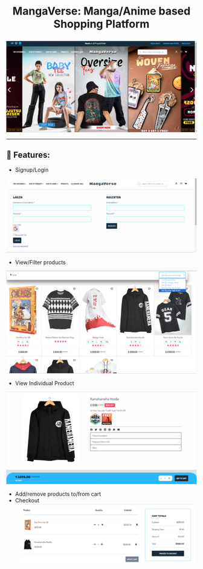 

# <p align="center">MangaVerse:  Manga/Anime based Shopping Platform </p>

![alt text](landingPage.png)

--- 

## 🚀 Features:
- Signup/Login

![alt text](login.png)
- View/Filter products 

![alt text](products.png)

- View Individual Product

![alt text](image.png)

- Add/remove products to/from cart
- Checkout
![alt text](image-1.png)

